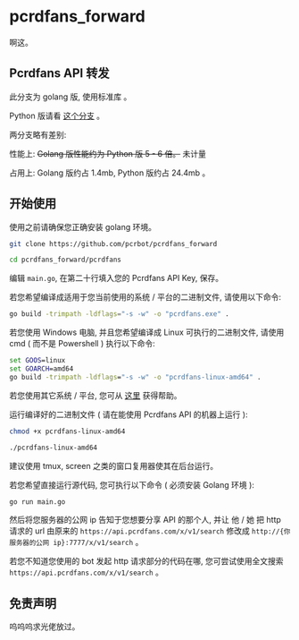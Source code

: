 # pcrdfans_forward
啊这。

## Pcrdfans API 转发

此分支为 golang 版, 使用标准库 。

Python 版请看 [这个分支](https://github.com/pcrbot/pcrdfans_forward/tree/fastapi) 。

两分支略有差别:

性能上: ~~Golang 版性能约为 Python 版 5 - 6 倍。~~ 未计量

占用上: Golang 版约占 1.4mb, Python 版约占 24.4mb 。

## 开始使用

使用之前请确保您正确安装 golang 环境。

```bash
git clone https://github.com/pcrbot/pcrdfans_forward

cd pcrdfans_forward/pcrdfans
```

编辑 `main.go`, 在第二十行填入您的 Pcrdfans API Key, 保存。

若您希望编译成适用于您当前使用的系统 / 平台的二进制文件, 请使用以下命令:

```bash
go build -trimpath -ldflags="-s -w" -o "pcrdfans.exe" .
```

若您使用 Windows 电脑, 并且您希望编译成 Linux 可执行的二进制文件, 请使用 cmd ( 而不是 Powershell ) 执行以下命令:

```cmd
set GOOS=linux
set GOARCH=amd64
go build -trimpath -ldflags="-s -w" -o "pcrdfans-linux-amd64" .
```

若您使用其它系统 / 平台, 您可从 [这里](https://www.google.com/search?q=golang%E4%BA%A4%E5%8F%89%E7%BC%96%E8%AF%91) 获得帮助。

运行编译好的二进制文件 ( 请在能使用 Pcrdfans API 的机器上运行 ):

```bash
chmod +x pcrdfans-linux-amd64

./pcrdfans-linux-amd64
```

建议使用 tmux, screen 之类的窗口复用器使其在后台运行。

若您希望直接运行源代码, 您可执行以下命令 ( 必须安装 Golang 环境 ):

```bash
go run main.go
```

然后将您服务器的公网 ip 告知于您想要分享 API 的那个人, 并让 他 / 她 把 http 请求的 url 由原来的 `https://api.pcrdfans.com/x/v1/search` 修改成 `http://{你服务器的公网 ip}:7777/x/v1/search` 。

若您不知道您使用的 bot 发起 http 请求部分的代码在哪, 您可尝试使用全文搜索 `https://api.pcrdfans.com/x/v1/search` 。

## 免责声明

呜呜呜求光佬放过。